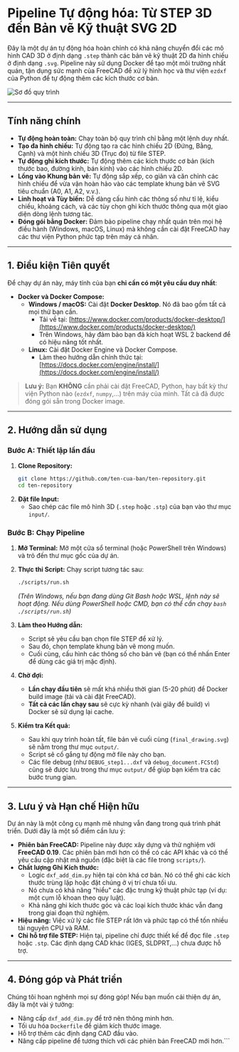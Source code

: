 # Pipeline Tự động hóa: Từ STEP 3D đến Bản vẽ Kỹ thuật SVG 2D

Đây là một dự án tự động hóa hoàn chỉnh có khả năng chuyển đổi các mô hình CAD 3D ở định dạng `.step` thành các bản vẽ kỹ thuật 2D đa hình chiếu ở định dạng `.svg`. Pipeline này sử dụng Docker để tạo một môi trường nhất quán, tận dụng sức mạnh của FreeCAD để xử lý hình học và thư viện `ezdxf` của Python để tự động thêm các kích thước cơ bản.

![Sơ đồ quy trình](https://i.imgur.com/your-diagram-image.png) <!-- Gợi ý: Bạn có thể tạo một sơ đồ đơn giản và tải lên imgur để có link ảnh -->

---

## Tính năng chính

*   **Tự động hoàn toàn:** Chạy toàn bộ quy trình chỉ bằng một lệnh duy nhất.
*   **Tạo đa hình chiếu:** Tự động tạo ra các hình chiếu 2D (Đứng, Bằng, Cạnh) và một hình chiếu 3D (Trục đo) từ file STEP.
*   **Tự động ghi kích thước:** Tự động thêm các kích thước cơ bản (kích thước bao, đường kính, bán kính) vào các hình chiếu 2D.
*   **Lồng vào Khung bản vẽ:** Tự động sắp xếp, co giãn và căn chỉnh các hình chiếu để vừa vặn hoàn hảo vào các template khung bản vẽ SVG tiêu chuẩn (A0, A1, A2, v.v.).
*   **Linh hoạt và Tùy biến:** Dễ dàng cấu hình các thông số như tỉ lệ, kiểu chiếu, khoảng cách, và các tùy chọn ghi kích thước thông qua một giao diện dòng lệnh tương tác.
*   **Đóng gói bằng Docker:** Đảm bảo pipeline chạy nhất quán trên mọi hệ điều hành (Windows, macOS, Linux) mà không cần cài đặt FreeCAD hay các thư viện Python phức tạp trên máy cá nhân.

---

## 1. Điều kiện Tiên quyết

Để chạy dự án này, máy tính của bạn **chỉ cần có một yêu cầu duy nhất**:

*   **Docker và Docker Compose:**
    *   **Windows / macOS:** Cài đặt **Docker Desktop**. Nó đã bao gồm tất cả mọi thứ bạn cần.
        *   Tải về tại: [https://www.docker.com/products/docker-desktop/](https://www.docker.com/products/docker-desktop/)
        *   Trên Windows, hãy đảm bảo bạn đã kích hoạt WSL 2 backend để có hiệu năng tốt nhất.
    *   **Linux:** Cài đặt Docker Engine và Docker Compose.
        *   Làm theo hướng dẫn chính thức tại: [https://docs.docker.com/engine/install/](https://docs.docker.com/engine/install/)

> **Lưu ý:** Bạn **KHÔNG** cần phải cài đặt FreeCAD, Python, hay bất kỳ thư viện Python nào (`ezdxf`, `numpy`,...) trên máy của mình. Tất cả đã được đóng gói sẵn trong Docker image.

---

## 2. Hướng dẫn sử dụng

### Bước A: Thiết lập lần đầu

1.  **Clone Repository:**
    ```bash
    git clone https://github.com/ten-cua-ban/ten-repository.git
    cd ten-repository
    ```
2.  **Đặt file Input:**
    *   Sao chép các file mô hình 3D (`.step` hoặc `.stp`) của bạn vào thư mục `input/`.

### Bước B: Chạy Pipeline

1.  **Mở Terminal:** Mở một cửa sổ terminal (hoặc PowerShell trên Windows) và trỏ đến thư mục gốc của dự án.
2.  **Thực thi Script:** Chạy script tương tác sau:
    ```bash
    ./scripts/run.sh
    ```
    *(Trên Windows, nếu bạn đang dùng Git Bash hoặc WSL, lệnh này sẽ hoạt động. Nếu dùng PowerShell hoặc CMD, bạn có thể cần chạy `bash ./scripts/run.sh`)*

3.  **Làm theo Hướng dẫn:**
    *   Script sẽ yêu cầu bạn chọn file STEP để xử lý.
    *   Sau đó, chọn template khung bản vẽ mong muốn.
    *   Cuối cùng, cấu hình các thông số cho bản vẽ (bạn có thể nhấn Enter để dùng các giá trị mặc định).

4.  **Chờ đợi:**
    *   **Lần chạy đầu tiên** sẽ mất khá nhiều thời gian (5-20 phút) để Docker build image (tải và cài đặt FreeCAD).
    *   **Tất cả các lần chạy sau** sẽ cực kỳ nhanh (vài giây để build) vì Docker sẽ sử dụng lại cache.

5.  **Kiểm tra Kết quả:**
    *   Sau khi quy trình hoàn tất, file bản vẽ cuối cùng (`final_drawing.svg`) sẽ nằm trong thư mục `output/`.
    *   Script sẽ cố gắng tự động mở file này cho bạn.
    *   Các file debug (như `DEBUG_step1...dxf` và `debug_document.FCStd`) cũng sẽ được lưu trong thư mục `output/` để giúp bạn kiểm tra các bước trung gian.

---

## 3. Lưu ý và Hạn chế Hiện hữu

Dự án này là một công cụ mạnh mẽ nhưng vẫn đang trong quá trình phát triển. Dưới đây là một số điểm cần lưu ý:

*   **Phiên bản FreeCAD:** Pipeline này được xây dựng và thử nghiệm với **FreeCAD 0.19**. Các phiên bản mới hơn có thể có các API khác và có thể yêu cầu cập nhật mã nguồn (đặc biệt là các file trong `scripts/`).
*   **Chất lượng Ghi Kích thước:**
    *   Logic `dxf_add_dim.py` hiện tại còn khá cơ bản. Nó có thể ghi các kích thước trùng lặp hoặc đặt chúng ở vị trí chưa tối ưu.
    *   Nó chưa có khả năng "hiểu" các đặc trưng kỹ thuật phức tạp (ví dụ: một cụm lỗ khoan theo quy luật).
    *   Khả năng ghi kích thước góc và các loại kích thước khác vẫn đang trong giai đoạn thử nghiệm.
*   **Hiệu năng:** Việc xử lý các file STEP rất lớn và phức tạp có thể tốn nhiều tài nguyên CPU và RAM.
*   **Chỉ hỗ trợ file STEP:** Hiện tại, pipeline chỉ được thiết kế để đọc file `.step` hoặc `.stp`. Các định dạng CAD khác (IGES, SLDPRT,...) chưa được hỗ trợ.

---

## 4. Đóng góp và Phát triển

Chúng tôi hoan nghênh mọi sự đóng góp! Nếu bạn muốn cải thiện dự án, đây là một vài ý tưởng:
*   Nâng cấp `dxf_add_dim.py` để trở nên thông minh hơn.
*   Tối ưu hóa `Dockerfile` để giảm kích thước image.
*   Hỗ trợ thêm các định dạng CAD đầu vào.
*   Nâng cấp pipeline để tương thích với các phiên bản FreeCAD mới hơn.```
